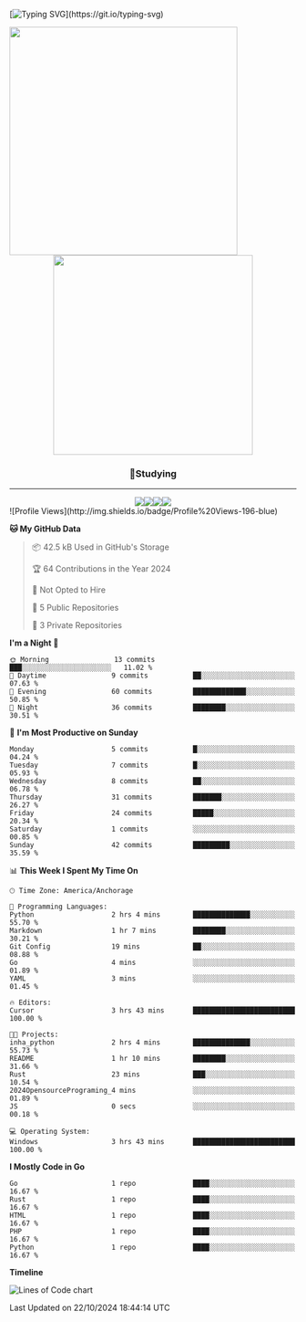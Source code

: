 [![Typing SVG](https://readme-typing-svg.demolab.com/?lines=Coding+Is+Suicide!;Coding+Is+Suicide!)](https://git.io/typing-svg)

<p align="center">
  <img align="left" width="400em" src="https://github-readme-stats.vercel.app/api?username=jeong8537&show_icons=true&theme=dark"><img width="350em" src="https://github-readme-stats.vercel.app/api/top-langs/?username=jeong8537&layout=compact&theme=dark">
</p>

<h3 align="center">📖Studying</h3>
<hr>
<div align="center">
  <img src="https://img.shields.io/badge/Git-F05032?style=for-the-badge&logo=Git&logoColor=white"><img src="https://img.shields.io/badge/GitHub-181717?style=for-the-badge&logo=GitHub&logoColor=white"><img src="https://img.shields.io/badge/Rust-000000?style=for-the-badge&logo=Rust&logoColor=white"><img src="https://img.shields.io/badge/Python-3776AB?style=for-the-badge&logo=Python&logoColor=white">
</div>
<!--START_SECTION:waka-->
![Profile Views](http://img.shields.io/badge/Profile%20Views-196-blue)

**🐱 My GitHub Data** 

> 📦 42.5 kB Used in GitHub's Storage 
 > 
> 🏆 64 Contributions in the Year 2024
 > 
> 🚫 Not Opted to Hire
 > 
> 📜 5 Public Repositories 
 > 
> 🔑 3 Private Repositories 
 > 
**I'm a Night 🦉** 

```text
🌞 Morning                13 commits          ███░░░░░░░░░░░░░░░░░░░░░░   11.02 % 
🌆 Daytime                9 commits           ██░░░░░░░░░░░░░░░░░░░░░░░   07.63 % 
🌃 Evening                60 commits          █████████████░░░░░░░░░░░░   50.85 % 
🌙 Night                  36 commits          ████████░░░░░░░░░░░░░░░░░   30.51 % 
```
📅 **I'm Most Productive on Sunday** 

```text
Monday                   5 commits           █░░░░░░░░░░░░░░░░░░░░░░░░   04.24 % 
Tuesday                  7 commits           █░░░░░░░░░░░░░░░░░░░░░░░░   05.93 % 
Wednesday                8 commits           ██░░░░░░░░░░░░░░░░░░░░░░░   06.78 % 
Thursday                 31 commits          ███████░░░░░░░░░░░░░░░░░░   26.27 % 
Friday                   24 commits          █████░░░░░░░░░░░░░░░░░░░░   20.34 % 
Saturday                 1 commits           ░░░░░░░░░░░░░░░░░░░░░░░░░   00.85 % 
Sunday                   42 commits          █████████░░░░░░░░░░░░░░░░   35.59 % 
```


📊 **This Week I Spent My Time On** 

```text
🕑︎ Time Zone: America/Anchorage

💬 Programming Languages: 
Python                   2 hrs 4 mins        ██████████████░░░░░░░░░░░   55.70 % 
Markdown                 1 hr 7 mins         ████████░░░░░░░░░░░░░░░░░   30.21 % 
Git Config               19 mins             ██░░░░░░░░░░░░░░░░░░░░░░░   08.88 % 
Go                       4 mins              ░░░░░░░░░░░░░░░░░░░░░░░░░   01.89 % 
YAML                     3 mins              ░░░░░░░░░░░░░░░░░░░░░░░░░   01.45 % 

🔥 Editors: 
Cursor                   3 hrs 43 mins       █████████████████████████   100.00 % 

🐱‍💻 Projects: 
inha_python              2 hrs 4 mins        ██████████████░░░░░░░░░░░   55.73 % 
README                   1 hr 10 mins        ████████░░░░░░░░░░░░░░░░░   31.66 % 
Rust                     23 mins             ███░░░░░░░░░░░░░░░░░░░░░░   10.54 % 
2024OpensourcePrograming_4 mins              ░░░░░░░░░░░░░░░░░░░░░░░░░   01.89 % 
JS                       0 secs              ░░░░░░░░░░░░░░░░░░░░░░░░░   00.18 % 

💻 Operating System: 
Windows                  3 hrs 43 mins       █████████████████████████   100.00 % 
```

**I Mostly Code in Go** 

```text
Go                       1 repo              ████░░░░░░░░░░░░░░░░░░░░░   16.67 % 
Rust                     1 repo              ████░░░░░░░░░░░░░░░░░░░░░   16.67 % 
HTML                     1 repo              ████░░░░░░░░░░░░░░░░░░░░░   16.67 % 
PHP                      1 repo              ████░░░░░░░░░░░░░░░░░░░░░   16.67 % 
Python                   1 repo              ████░░░░░░░░░░░░░░░░░░░░░   16.67 % 
```



**Timeline**

![Lines of Code chart](https://raw.githubusercontent.com/Jeong8537/Jeong8537/main/assets/bar_graph.png)


 Last Updated on 22/10/2024 18:44:14 UTC
<!--END_SECTION:waka-->
